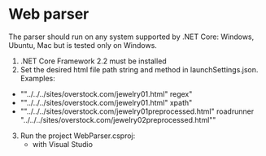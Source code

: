 # Web parser

The parser should run on any system supported by .NET Core: Windows, Ubuntu, Mac but is tested only on Windows.
1. .NET Core Framework 2.2 must be installed
2. Set the desired html file path string and method in launchSettings.json. Examples:
  - "\"../../../sites/overstock.com/jewelry01.html\" regex"
  - "\"../../../sites/overstock.com/jewelry01.html\" xpath"
  - "\"../../../sites/overstock.com/jewelry01preprocessed.html\" roadrunner \"../../../sites/overstock.com/jewelry02preprocessed.html\""
3. Run the project WebParser.csproj:
	- with Visual Studio
